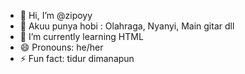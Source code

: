 - 👋 Hi, I’m @zipoyy
- 👀 Akuu punya hobi : Olahraga, Nyanyi, Main gitar dll
- 🌱 I’m currently learning HTML
- 😄 Pronouns: he/her
- ⚡ Fun fact: tidur dimanapun

<!---
zipoyy/zipoyy is a ✨ special ✨ repository because its `README.md` (this file) appears on your GitHub profile.
You can click the Preview link to take a look at your changes.
--->
